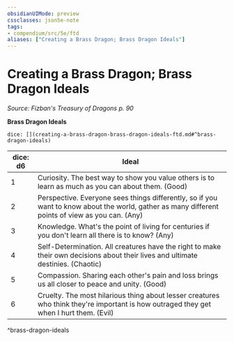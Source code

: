 ```yaml
---
obsidianUIMode: preview
cssclasses: json5e-note
tags:
- compendium/src/5e/ftd
aliases: ["Creating a Brass Dragon; Brass Dragon Ideals"]
---
```

# Creating a Brass Dragon; Brass Dragon Ideals
*Source: Fizban's Treasury of Dragons p. 90* 

**Brass Dragon Ideals**

`dice: [](creating-a-brass-dragon-brass-dragon-ideals-ftd.md#^brass-dragon-ideals)`

| dice: d6 | Ideal |
|----------|-------|
| 1 | Curiosity. The best way to show you value others is to learn as much as you can about them. (Good) |
| 2 | Perspective. Everyone sees things differently, so if you want to know about the world, gather as many different points of view as you can. (Any) |
| 3 | Knowledge. What's the point of living for centuries if you don't learn all there is to know? (Any) |
| 4 | Self-Determination. All creatures have the right to make their own decisions about their lives and ultimate destinies. (Chaotic) |
| 5 | Compassion. Sharing each other's pain and loss brings us all closer to peace and unity. (Good) |
| 6 | Cruelty. The most hilarious thing about lesser creatures who think they're important is how outraged they get when I hurt them. (Evil) |
^brass-dragon-ideals